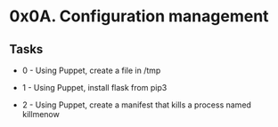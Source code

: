 # 0x0A. Configuration management

## Tasks

* 0 - Using Puppet, create a file in /tmp

* 1 - Using Puppet, install flask from pip3

* 2 - Using Puppet, create a manifest that kills a process named killmenow